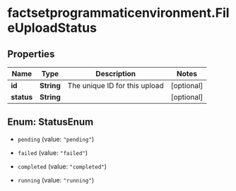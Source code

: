 # factsetprogrammaticenvironment.FileUploadStatus

## Properties

Name | Type | Description | Notes
------------ | ------------- | ------------- | -------------
**id** | **String** | The unique ID for this upload | [optional] 
**status** | **String** |  | [optional] 



## Enum: StatusEnum


* `pending` (value: `"pending"`)

* `failed` (value: `"failed"`)

* `completed` (value: `"completed"`)

* `running` (value: `"running"`)




